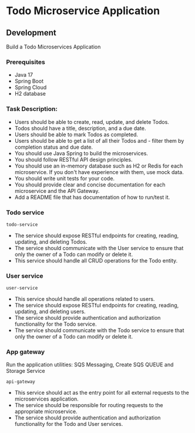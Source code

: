 # Todo Microservice Application

## Development
Build a Todo Microservices Application
### Prerequisites

- Java 17
- Spring Boot
- Spring Cloud
- H2 database

### Task Description:

- Users should be able to create, read, update, and delete Todos.
- Todos should have a title, description, and a due date.
- Users should be able to mark Todos as completed.
- Users should be able to get a list of all their Todos and - filter them by completion status and due date.
- You should use Java Spring to build the microservices.
- You should follow RESTful API design principles.
- You should use an in-memory database such as H2 or Redis for each microservice. If you don't have experience with them, use mock data.
- You should write unit tests for your code.
- You should provide clear and concise documentation for each microservice and the API Gateway.
- Add a README file that has documentation of how to run/test it.
### Todo service

    todo-service



- The service should expose RESTful endpoints for creating, reading, updating, and deleting Todos.
- The service should communicate with the User service to ensure that only the owner of a Todo can modify or delete it.
- This service should handle all CRUD operations for the Todo entity.

### User service

    user-service



- This service should handle all operations related to users.
- The service should expose RESTful endpoints for creating, reading, updating, and deleting users.
- The service should provide authentication and authorization functionality for the Todo service.
- The service should communicate with the Todo service to ensure that only the owner of a Todo can modify or delete it.
### App gateway
Run the application utilities: SQS Messaging, Create SQS QUEUE and Storage Service

    api-gateway


- This service should act as the entry point for all external requests to the microservices application.
- The service should be responsible for routing requests to the appropriate microservice.
- The service should provide authentication and authorization functionality for the Todo and User services.